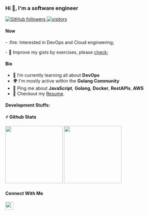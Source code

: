### Hi 👋, I'm a software engineer

<p left="center">
  <a href="https://github.com/PedroGaletti?tab=followers">
    <img alt="GitHub followers" src="https://img.shields.io/github/followers/PedroGaletti?color=green&logo=github">
  </a>
  <a href="https://github.com/PedroGaletti/">
    <img src="https://komarev.com/ghpvc/?username=PedroGaletti" alt="visitors" />
  </a>
</p>

#### Now

<p left="center">
  <p>- :fire: Interested in DevOps and Cloud engineering;</p>
  <p>
     - 🚀 Improve my gists by exercises, please <a href="https://gist.github.com/PedroGaletti">check</a>;
  </p>
</p>

#### Bio

- 🌱 I’m currently learning all about **DevOps**
- 🌍 I'm mostly active within the **Golang Community**
- 💬 Ping me about **JavaScript**, **Golang**, **Docker**, **RestAPIs**, **AWS**
- 📝 Checkout my [Resume](resume.pdf).

#### Development Stuffs:

<b>⚡ Github Stats</b>

<p float="left">
<img height="180em" src="https://github-readme-stats.vercel.app/api?show_icons=true&include_all_commits=true&count_private=true&disable_animations=false&locale=en&hide_border=true&username=PedroGaletti" />
<img height="180em" src="https://github-readme-stats.vercel.app/api/top-langs?username=PedroGaletti&show_icons=true&hide_border=true&layout=compact&langs_count=12" />
</p>

#### Connect With Me

<p left="center">
<a href="mailto:pedro@gmail.com">
  <img src="https://img.shields.io/badge/Gmail-D14836?style=for-the-badge&logo=gmail&logoColor=white" height=25>
</a>
</p>
